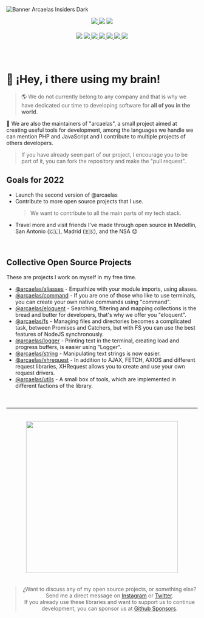 ![Banner Arcaelas Insiders Dark](https://raw.arcaelas.com/banner/png/motivation.png)

<div style="text-align:center;margin-top:10px;">
    <a target="_blank" href="https://twitter.com/arcaelas"> <img src="https://badgen.net/twitter/follow/arcaelas"> </a>
    <a target="_blank" href="https://github.com/sponsors/arcaelas"><img src="https://img.shields.io/badge/SPONSOR-%E2%99%A5-pink"></a>
    <a target="_blank" href="./LICENSE"><img src="https://img.shields.io/badge/LICENSE-MD-blue"></a>
</div>
<div style="text-align:center;margin-top:20px;">
    <a target="_blank" href="https://npmjs.com/package/@arcaelas/aliasses"> <img src="https://img.shields.io/badge/aliasses-1.1-red"></a>
    <a target="_blank" href="https://npmjs.com/package/@arcaelas/command"> <img src="https://img.shields.io/badge/command-1.0-blue"> </a>
    <a target="_blank" href="https://npmjs.com/package/@arcaelas/eloquent"> <img src="https://img.shields.io/badge/eloquent-1.0-orange"> </a>
    <a target="_blank" href="https://npmjs.com/package/@arcaelas/fs"> <img src="https://img.shields.io/badge/fs-1.0-violet"> </a>
    <a target="_blank" href="https://npmjs.com/package/@arcaelas/logger"> <img src="https://img.shields.io/badge/logger-1.0-green"> </a>
    <a target="_blank" href="https://npmjs.com/package/@arcaelas/string"> <img src="https://img.shields.io/badge/string-1.0-orange"> </a> 
    <a target="_blank" href="https://npmjs.com/package/@arcaelas/xhrequest"> <img src="https://img.shields.io/badge/xhrequest-1.0-b70000"> </a>
</div>

<br> <br>

# 👋 ¡Hey, i there using my brain!

> 🌎 We do not currently belong to any company and that is why we have dedicated our time to developing software for **all of you in the world**.

🚧 We are also the maintainers of "arcaelas", a small project aimed at creating useful tools for development, among the languages ​​we handle we can mention PHP and JavaScript and I contribute to multiple projects of others developers.

> If you have already seen part of our project, I encourage you to be part of it, you can fork the repository and make the "pull request".

## Goals for 2022
- Launch the second version of @arcaelas
- Contribute to more open source projects that I use.
    > We want to contribute to all the main parts of my tech stack.
- Travel more and visit friends I've made through open source in Medellin, San Antonio (🇨🇱),  Madrid (🇪🇸), and the NSA 😞


<br/>

## Collective Open Source Projects

These are projects I work on myself in my free time.

- [@arcaelas/aliasses](https://github.com/Arcaelas-Insiders-ES/aliasses) - Empathize with your module imports, using aliases.
- [@arcaelas/command](https://github.com/Arcaelas-Insiders-ES/command) - If you are one of those who like to use terminals, you can create your own native commands using "command".
- [@arcaelas/eloquent](https://github.com/Arcaelas-Insiders-ES/eloquent) - Searching, filtering and mapping collections is the bread and butter for developers, that's why we offer you "eloquent".
- [@arcaelas/fs](https://github.com/Arcaelas-Insiders-ES/fs) - Managing files and directories becomes a complicated task, between Promises and Catchers, but with FS you can use the best features of NodeJS synchronously.
- [@arcaelas/logger](https://github.com/Arcaelas-Insiders-ES/logger) - Printing text in the terminal, creating load and progress buffers, is easier using "Logger".
- [@arcaelas/string](https://github.com/Arcaelas-Insiders-ES/string) - Manipulating text strings is now easier.
- [@arcaelas/xhrequest](https://github.com/Arcaelas-Insiders-ES/xhrequest) - In addition to AJAX, FETCH, AXIOS and different request libraries, XHRequest allows you to create and use your own request drivers.
- [@arcaelas/utils](https://github.com/Arcaelas-Insiders-ES/utils) - A small box of tools, which are implemented in different factions of the library.

<div style="text-align:center;margin-top:50px;">
<hr/>
<img src="https://raw.arcaelas.com/brand/svg/dark.svg" width="400px" style="margin:20px 0;">

> ¿Want to discuss any of my open source projects, or something else?Send me a direct message on [Instagram](https://instagram.com/arcaelas) or [Twitter](https://twitter.com/arcaelas).</br> If you already use these libraries and want to support us to continue development, you can sponsor us at [Github Sponsors](https://github.com/sponsors/arcaelas).
</div>
